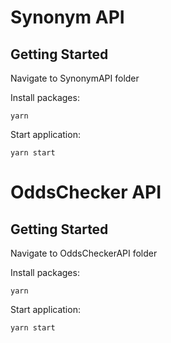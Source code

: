 # Synonym API

## Getting Started

Navigate to SynonymAPI folder

Install packages:

```
yarn
```

Start application:

```
yarn start
```

# OddsChecker API

## Getting Started

Navigate to OddsCheckerAPI folder

Install packages:

```
yarn
```

Start application:

```
yarn start
```
